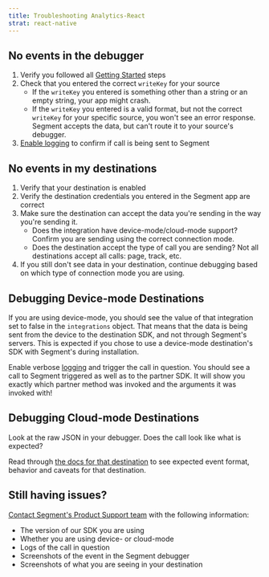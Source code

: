 ```yaml
---
title: Troubleshooting Analytics-React
strat: react-native
---
```


## No events in the debugger

1. Verify you followed all [Getting Started](/docs/connections/sources/catalog/libraries/mobile/react-native/#getting-started) steps
2. Check that you entered the correct `writeKey` for your source
    - If the `writeKey` you entered is something other than a string or an empty string, your app might crash.
    - If the `writeKey` you entered is a valid format, but not the correct `writeKey` for your specific source, you won't see an error response. Segment accepts the data, but can't route it to your source's debugger.
3. [Enable logging](/docs/connections/sources/catalog/libraries/mobile/react-native/#logging) to confirm if call is being sent to Segment


## No events in my destinations
1. Verify that your destination is enabled
2. Verify the destination credentials you entered in the Segment app are correct
3. Make sure the destination can accept the data you're sending in the way you're sending it.
   - Does the integration have device-mode/cloud-mode support? Confirm you are sending using the correct connection mode.
   - Does the destination accept the type of call you are sending? Not all destinations accept all calls: page, track, etc.
4. If you still don't see data in your destination, continue debugging based on which type of connection mode you are using.


## Debugging Device-mode Destinations

If you are using device-mode, you should see the value of that integration set to false in the `integrations` object. That means that the data is being sent from the device to the destination SDK, and not through Segment's servers. This is expected if you chose to use a device-mode destination's SDK with Segment's during installation.

Enable verbose [logging](/docs/connections/sources/catalog/libraries/mobile/react-native/#logging) and trigger the call in question. You should see a call to Segment triggered as well as to the partner SDK.  It will show you exactly which partner method was invoked and the arguments it was invoked with!

## Debugging Cloud-mode Destinations

Look at the raw JSON in your debugger.  Does the call look like what is expected?

Read through [the docs for that destination](/docs/connections/destinations/) to see expected event format, behavior and caveats for that destination.


## Still having issues?

[Contact Segment's Product Support team](https://segment.com/help/contact/) with the following information:

- The version of our SDK you are using
- Whether you are using device- or cloud-mode
- Logs of the call in question
- Screenshots of the event in the Segment debugger
- Screenshots of what you are seeing in your destination
